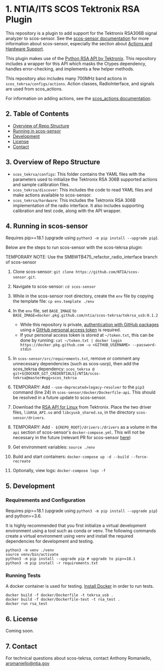 # 1. NTIA/ITS SCOS Tektronix RSA Plugin

This repository is a plugin to add support for the Tektronix RSA306B signal analyzer to scos-sensor. See the [scos-sensor documentation](https://github.com/NTIA/scos-sensor/blob/SMBWTB475_refactor_radio_interface/README.md) for more information about scos-sensor, especially the section about [Actions and Hardware Support](https://github.com/NTIA/scos-sensor/blob/SMBWTB475_refactor_radio_interface/DEVELOPING.md#actions-and-hardware-support).

This plugin makes use of the [Python RSA API by Tektronix](https://github.com/tektronix/RSA_API/tree/master/Python). This repository includes a wrapper for this API which masks the Ctypes dependency, handles error-checking, and implements a few helper methods.

This repository also includes many 700MHz band actions in `scos_tekrsa/configs/actions`. Action classes, RadioInterface, and signals are used from scos_actions.

For information on adding actions, see the [scos_actions documentation](https://github.com/NTIA/scos-actions/blob/PublicRelease/README.md#adding-actions).

## 2. Table of Contents

- [Overview of Repo Structure](#3-overview-of-repo-structure)
- [Running in scos-sensor](#4-running-in-scos-sensor)
- [Development](#5-development)
- [License](#6-license)
- [Contact](#7-contact)

## 3. Overview of Repo Structure

- `scos_tekrsa/configs`: This folder contains the YAML files with the parameters used to initialize the Tektronix RSA 306B supported actions and sample calibration files.
- `scos_tekrsa/discover`: This includes the code to read YAML files and make actions available to scos-sensor.
- `scos_tekrsa/hardware`: This includes the Tektronix RSA 306B implementation of the radio interface. It also includes supporting calibration and test code, along with the API wrapper.

## 4. Running in scos-sensor

Requires pip>=18.1 (upgrade using `python3 -m pip install --upgrade pip`).

Below are the steps to run scos-sensor with the scos-tekrsa plugin:

TEMPORARY NOTE: Use the SMBWTB475_refactor_radio_interface branch of scos-sensor

1. Clone scos-sensor: `git clone https://github.com/NTIA/scos-sensor.git`. 

2. Navigate to scos-sensor: `cd scos-sensor`

3. While in the scos-sensor root directory, create the `env` file by copying the template file: `cp env.template ./env`

4. In the `env` file, set `BASE_IMAGE` to `BASE_IMAGE=docker.pkg.github.com/ntia/scos-tekrsa/tekrsa_usb:0.1.2`

	- While this repository is private, [authentication with GitHub packages](https://docs.github.com/en/free-pro-team@latest/packages/using-github-packages-with-your-projects-ecosystem/configuring-docker-for-use-with-github-packages#authenticating-to-github-packages) using a [GitHub personal access token](https://docs.github.com/en/free-pro-team@latest/packages/publishing-and-managing-packages/about-github-packages#about-tokens) is required.
	- If your personal access token is stored at `~/token.txt`, this can be done by running: `cat ~/token.txt | docker login https://docker.pkg.github.com -u <GITHUB_USERNAME> --password-stdin`

5. In `scos-sensor/src/requirements.txt`, remove or comment any unnecessary dependencies (such as scos-usrp), then add the scos_tekrsa dependency: `scos_tekrsa @ git+${DOCKER_GIT_CREDENTIALS}/NTIA/scos-tekrsa@master#egg=scos_tekrsa`

6. TEMPORARY: Add `--use-deprecated=legacy-resolver` to the `pip3` command (line 24) in `scos-sensor/docker/Dockerfile-api`. This should be resolved in a future update to scos-sensor.

7. Download the [RSA API for Linux](https://www.tek.com/spectrum-analyzer/rsa306-software/rsa-application-programming-interface--api-for-64bit-linux--v100014) from Tektronix. Place the two driver files, `libRSA_API.so` and `libcyusb_shared.so`, in the directory `scos-sensor/drivers`.

8. TEMPORARY: Add `- ${REPO_ROOT}/drivers:/drivers` as a volume in the `api` section of scos-sensor's `docker-compose.yml`. This will not be necessary in the future (relevant PR for scos-sensor [here](https://github.com/NTIA/scos-sensor/pull/189))

9. Get environment variables: `source ./env`

10. Build and start containers: `docker-compose up -d --build --force-recreate`

11. Optionally, view logs: `docker-compose logs -f`

## 5. Development

### Requirements and Configuration

Requires pip>=18.1 (upgrade using `python3 -m pip install --upgrade pip`) and python>=3.6.

It is highly recommended that you first initialize a virtual development environment using a tool such as conda or venv. The following commands create a virtual environment using venv and install the required dependencies for development and testing.

```
python3 -m venv ./venv
source venv/bin/activate
python3 -m pip install --upgrade pip # upgrade to pip>=18.1
python3 -m pip install -r requirements.txt
```

### Running Tests
A docker container is used for testing. [Install Docker](https://docs.docker.com/get-docker/) in order to run tests.

```
docker build -f docker/Dockerfile -t tekrsa_usb .
docker build -f docker/Dockerfile-test -t rsa_test .
docker run rsa_test
```

## 6. License

Coming soon.

## 7. Contact

For technical questions about scos-tekrsa, contact Anthony Romaniello, aromaniello@ntia.gov
